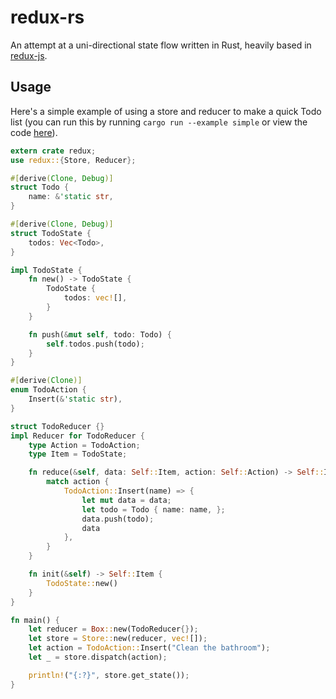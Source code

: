 # redux-rs

An attempt at a uni-directional state flow written in Rust, heavily based in [redux-js](http://redux.js.org/).

## Usage

Here's a simple example of using a store and reducer to make a quick Todo list (you can run this by running `cargo run --example simple` or view the code [here](https://github.com/jaredonline/redux-rs/blob/master/examples/simple.rs)).

```rust
extern crate redux;
use redux::{Store, Reducer};

#[derive(Clone, Debug)]
struct Todo {
	name: &'static str,
}

#[derive(Clone, Debug)]
struct TodoState {
	todos: Vec<Todo>,
}

impl TodoState {
    fn new() -> TodoState {
        TodoState {
            todos: vec![],
        }
    }

	fn push(&mut self, todo: Todo) {
		self.todos.push(todo);
	}
}

#[derive(Clone)]
enum TodoAction {
	Insert(&'static str),
}

struct TodoReducer {}
impl Reducer for TodoReducer {
	type Action = TodoAction;
	type Item = TodoState;

	fn reduce(&self, data: Self::Item, action: Self::Action) -> Self::Item {
		match action {
            TodoAction::Insert(name) => {
                let mut data = data;
                let todo = Todo { name: name, };
                data.push(todo);
                data
            },
		}
	}

    fn init(&self) -> Self::Item {
        TodoState::new()
    }
}

fn main() {
    let reducer = Box::new(TodoReducer{});
	let store = Store::new(reducer, vec![]);
	let action = TodoAction::Insert("Clean the bathroom");
	let _ = store.dispatch(action);

	println!("{:?}", store.get_state());
}
```
